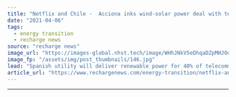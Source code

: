 ```yaml
---
title: "Netflix and Chile -  Acciona inks wind-solar power deal with telcoms giant Telefonica"
date: "2021-04-06"
tags: 
  - energy transition
  - recharge news
source: "recharge news"
image_url: "https://images-global.nhst.tech/image/WHhJNkV5eDhqaDZpMHJOdjNpYVB2VWNwdVYwcndTVTJJaStJZnZuNTBIQT0=/nhst/binary/35d1b5a7f2562c4a0837b6b5fccb109b"
image_fp: "/assets/img/post_thumbnails/146.jpg"
lead: "Spanish utility will deliver renewable power for 40% of telecommunication company's mobile unit Movistar in Latin American country"
article_url: "https://www.rechargenews.com/energy-transition/netflix-and-chile-acciona-inks-wind-solar-power-deal-with-telcoms-giant-telefonica/2-1-991126"
---
```


---

